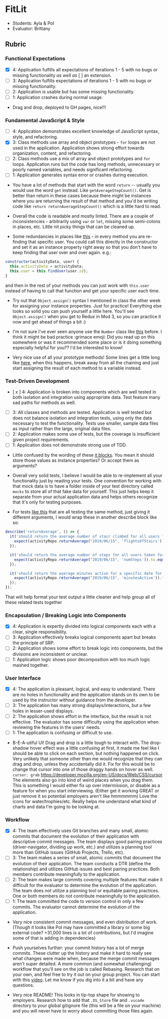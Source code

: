 # FitLit
* Students: Ayla & Pol
* Evaluator: Brittany

## Rubric

### Functional Expectations
* [x] 4: Application fulfills all expectations of iterations 1 - 5 with no bugs or missing functionality *as well as* [ ] an extension.
* [ ] 3: Application fulfills expectations of iterations 1 - 5 with no bugs or missing functionality.
* [ ] 2: Application is usable but has some missing functionality.
* [ ] 1: Application crashes during normal usage.

* Drag and drop, deployed to GH pages, nice!!!

### Fundamental JavaScript & Style
* [ ] 4: Application demonstrates excellent knowledge of JavaScript syntax, style, and refactoring.
* [x] 3: Class methods use array and object prototypes - `for` loops are not used in the application. Application shows strong effort towards organization, content, and refactoring. 
* [ ] 2: Class methods use a mix of array and object prototypes and `for` loops. Application runs but the code has long methods, unnecessary or poorly named variables, and needs significant refactoring.
* [ ] 1: Application generates syntax error or crashes during execution.

* You have a lot of methods that start with the word `return` -- usually you would use the word `get` instead. Like `getAverageStepCount()`. Get is better than return in these cases because there might be instances where you are returning the result of that method and you'd be writing code like `return returnAverageStepCount()` which is a little hard to read.

* Overall the code is readable and mostly linted. There are a couple of inconsistencies - arbitrarily using `var` or `let`, missing some semi-colons in places, etc. Little nit picky things that can be cleaned up. 

* Some redundancies in places like [this](https://github.com/posi7790/fitlit/blob/master/src/Activity.js#L41) - in every method you are re-finding that specific user. You could call this directly in the constructor and set it as an instance property right away so that you don't have to keep finding that user over and over again. e.g.:

```js
constructor(activityData, user) {
  this.activityData = activityData;
  this.user = this.findUser(user.id);
}
```

and then in the rest of your methods you can just work with `this.user` instead of having to call that function and get your specific user each time.

* Try out that `Object.assign()` syntax I mentioned in class the other week for assigning your instance properties. Just for practice! Everything else looks so solid you can push yourself a little here. You'll see `Object.assign()` when you get to Redux in Mod 3, so you can practice it now and get ahead of things a bit :) 

* I'm not sure I've ever seen anyone use the `Number` class like [this](https://github.com/posi7790/fitlit/blob/master/src/ActivityRepo.js#L10) before. I think it might be bad practice :grimace emoji:  Did you read up on this somewhere or was it recommended some place or is it doing something especially helpful for you?? I'd be interested to know!

* Very nice use of all your prototype methods! Some lines get a little long like [here](https://github.com/posi7790/fitlit/blob/master/src/SleepRepo.js#L53), when this happens, break away from all the chaining and just start assigning the result of each method to a variable instead.

### Test-Driven Development
* [ x ] 4: Application is broken into components which are well tested in both isolation and integration using appropriate data. Test feature many sad paths for methods as well.
* [ ] 3: All classes and methods are tested. Application is well tested but does not balance isolation and integration tests, using only the data necessary to test the functionality. Tests use smaller, sample data files as input rather than the large, original data files.
* [ ] 2: Application makes some use of tests, but the coverage is insufficient given project requirements.
* [ ] 1: Application does not demonstrate strong use of TDD.

* Little confused by the wording of these [it blocks](https://github.com/posi7790/fitlit/blob/master/test/Sleep-test.js#L28-L33). You mean it should store those values as instance properties? Or accept them as arguments?

* Overall very solid tests, I believe I would be able to re-implement all your functionality just by reading your tests. One convention for working with that mock data is to have a folder inside of your test directory called `mocks` to store all of that fake data for yourself. This just helps keep it separate from your actual application data and helps others recognize that it's only for testing purposes. 


* For tests [like this](https://github.com/posi7790/fitlit/blob/master/test/ActivityRepo-test.js#L20-L30) that are all testing the same method, just giving it different arguments, I would wrap these in another describe block like so:

```js
describe('returnAverage', () => {
  it('should return the average number of stair climbed for all users for a specific date', () => {
    expect(activityRepo.returnAverage("2019/06/15", 'flightsOfStairs')).to.equal(21);
  });

  it('should return the average number of steps for all users taken for a specific date', () => {
    expect(activityRepo.returnAverage("2019/06/15", 'numSteps')).to.equal(6027);
  });

  it('should return the average minutes active for a specific date for all users', () => {
    expect(activityRepo.returnAverage("2019/06/15", 'minutesActive')).to.equal(144);
  });
});
```

That will help format your test output a little cleaner and help group all of these related tests together 

### Encapsulation / Breaking Logic into Components
* [x] 4: Application is expertly divided into logical components each with a clear, single responsibility.
* [ ] 3: Application effectively breaks logical components apart but breaks the principle of SRP.
* [ ] 2: Application shows some effort to break logic into components, but the divisions are inconsistent or unclear.
* [ ] 1: Application logic shows poor decomposition with too much logic mashed together.

### User Interface
* [x] 4: The application is pleasant, logical, and easy to understand. There are no holes in functionality and the application stands on its own to be used by the instructor _without_ guidance from the developer.
* [ ] 3: The application has many strong displays/interactions, but a few holes in lesser-used displays.
* [ ] 2: The application shows effort in the interface, but the result is not effective. The evaluator has some difficulty using the application when reviewing the features in the users' needs.
* [ ] 1: The application is confusing or difficult to use.

* B-E-A-utiful UI! Drag and drop is a little tough to interact with. The drop-shadow hover effect was a little confusing at first, it made me feel like I should be able to click on each section, but nothing happened on click. Very unlikely that someone other than me would recognize that they can drag and drop, unless they accidentally did it. Fix for this would be to change that cursor into one of those draggy hands on hover as well. `cursor: grab` https://developer.mozilla.org/en-US/docs/Web/CSS/cursor The elements also go into kind of weird places when you drag them. This is something I would either fix up over intermission, or disable as a feature for when you start interviewing. (Either get it working GREAT or just remove it so potential employers aren't like hmmmmmm) Love the icons for water/trophies/etc. Really helps me understand what kind of charts and data I'm going to be looking at.

### Workflow
* [x] 4: The team effectively uses Git branches and many small, atomic commits that document the evolution of their application with descriptive commit messages. The team displays good pairing practices (driver-navigator, dividing up work, etc.) and utilizes a planning tool more than GitHub issues (GitHub Projects, Trello, etc).
* [ ] 3: The team makes a series of small, atomic commits that document the evolution of their application. The team conducts a DTR (define the relationship) and utilizes GitHub issues and best pairing practices. Both members contribute meaningfully to the application.
* [ ] 2: The team makes large commits covering multiple features that make it difficult for the evaluator to determine the evolution of the application. The team does not utilize a planning tool or equitable pairing practices. One or both members do not contribute meaningfully to the application.
* [ ] 1: The team committed the code to version control in only a few commits. The evaluator cannot determine the evolution of the application.

* Very nice consistent commit messages, and even distribution of work. (Though it looks like Pol may have committed a library or some big external code? +31,000 lines is a lot of contributions, but I'd imagine some of that is adding in dependencies)

* Push yourselves further: your commit history has a *lot* of merge commits. These clutter up the history and make it hard to really see what changes were made when, because the merge commit messages aren't super detailed. A more common (and somewhat challenging) workflow that you'll see on the job is called Rebasing. Research that on your own, and feel free to try it out on your group project. You can start with this [video](https://www.youtube.com/watch?v=CRlGDDprdOQ). Let me know if you dig into it a bit and have any questions.

* Very nice README! This looks in tip-top shape for showing to employers. Research how to add that `.DS_Store` file and `.vscode` directory to your global gitignore file (this will be a file on your machine) and you will never have to worry about committing those files again.